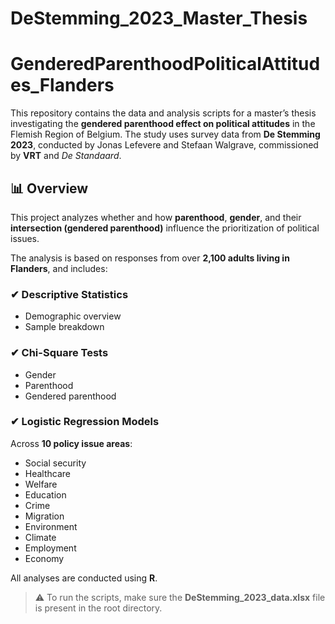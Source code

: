 # DeStemming_2023_Master_Thesis
# GenderedParenthoodPoliticalAttitudes_Flanders

This repository contains the data and analysis scripts for a master’s thesis investigating the **gendered parenthood effect on political attitudes** in the Flemish Region of Belgium. The study uses survey data from **De Stemming 2023**, conducted by Jonas Lefevere and Stefaan Walgrave, commissioned by **VRT** and *De Standaard*.

## 📊 Overview

This project analyzes whether and how **parenthood**, **gender**, and their **intersection (gendered parenthood)** influence the prioritization of political issues.

The analysis is based on responses from over **2,100 adults living in Flanders**, and includes:

### ✔ Descriptive Statistics
- Demographic overview  
- Sample breakdown  

### ✔ Chi-Square Tests
- Gender  
- Parenthood  
- Gendered parenthood  

### ✔ Logistic Regression Models  
Across **10 policy issue areas**:  
- Social security  
- Healthcare  
- Welfare  
- Education  
- Crime  
- Migration  
- Environment  
- Climate  
- Employment  
- Economy  

All analyses are conducted using **R**.

> ⚠️ To run the scripts, make sure the **DeStemming_2023_data.xlsx** file is present in the root directory.
